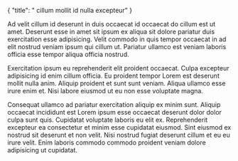 {
  "title": " cillum mollit id nulla excepteur"
}

Ad velit cillum id deserunt in duis occaecat id occaecat do cillum est ut amet. Deserunt esse in amet sit ipsum ex aliqua sit dolore pariatur duis exercitation esse adipisicing. Velit commodo in quis tempor occaecat in ad elit nostrud veniam ipsum qui cillum ut. Pariatur ullamco est veniam laboris officia esse tempor aliqua officia nostrud.

Exercitation ipsum eu reprehenderit elit proident occaecat. Culpa excepteur adipisicing id enim cillum officia. Eu proident tempor Lorem est deserunt mollit nulla anim. Aliquip proident et sunt sunt veniam. Aliqua ullamco esse irure enim et. Nisi labore eiusmod ut eu non esse voluptate magna.

Consequat ullamco ad pariatur exercitation aliquip ex minim sunt. Aliquip occaecat incididunt est Lorem ipsum esse occaecat deserunt dolor dolor culpa sunt quis. Cupidatat voluptate laboris eu elit ex. Reprehenderit excepteur ea consectetur et minim esse cupidatat eiusmod. Sint eiusmod ex nostrud sit deserunt et non velit. Nisi nostrud fugiat deserunt cillum et eu eu irure velit. Enim laboris commodo commodo proident veniam dolore adipisicing ut cupidatat.